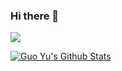 ### Hi there 👋

![](https://github-profile-summary-cards.vercel.app/api/cards/profile-details?username=CoxxA&theme=vue)


<a href="#stats" align="center">
    <img align="center" alt="Guo Yu's Github Stats" src="https://github-readme-stats.vercel.app/api?username=CoxxA&count_private=true&show_icons=true&include_all_commits=true&show_owner=true&theme=material-palenight"/>
</a>
